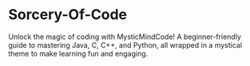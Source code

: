# Sorcery-Of-Code
Unlock the magic of coding with MysticMindCode! A beginner-friendly guide to mastering Java, C, C++, and Python, all wrapped in a mystical theme to make learning fun and engaging.
